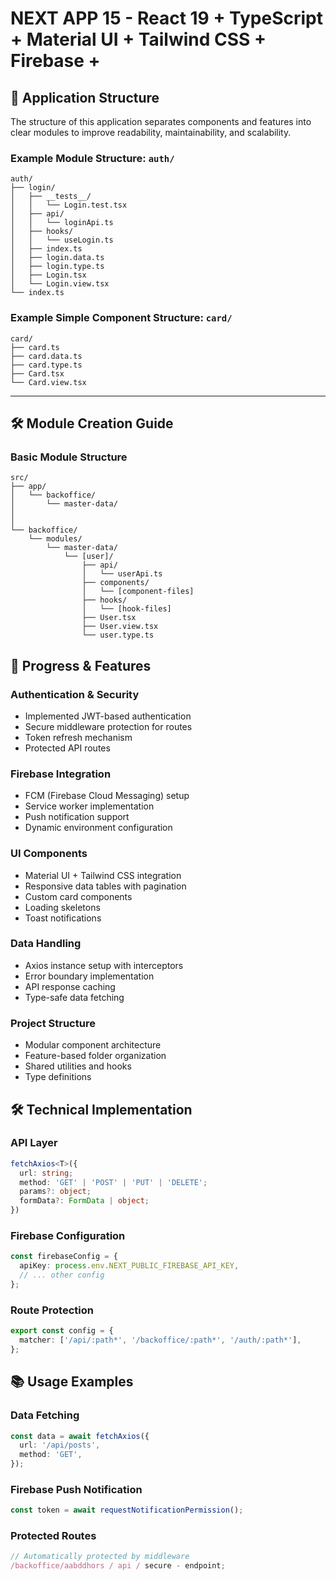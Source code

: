 # NEXT APP 15 - React 19 + TypeScript + Material UI + Tailwind CSS + Firebase + 

## 📂 Application Structure

The structure of this application separates components and features into clear modules to improve readability, maintainability, and scalability.

### Example Module Structure: `auth/`

```plaintext
auth/
├── login/
│   ├── __tests__/
│   │   └── Login.test.tsx
│   ├── api/
│   │   └── loginApi.ts
│   ├── hooks/
│   │   └── useLogin.ts
│   ├── index.ts
│   ├── login.data.ts
│   ├── login.type.ts
│   ├── Login.tsx
│   └── Login.view.tsx
└── index.ts
```

### Example Simple Component Structure: `card/`

```plaintext
card/
├── card.ts
├── card.data.ts
├── card.type.ts
├── Card.tsx
└── Card.view.tsx
```

---

## 🛠️ Module Creation Guide

### Basic Module Structure

```plaintext
src/
├── app/
│   └── backoffice/
│       └── master-data/
│
│
└── backoffice/
    └── modules/
        └── master-data/
            └── [user]/
                ├── api/
                │   └── userApi.ts
                ├── components/
                │   └── [component-files]
                ├── hooks/
                │   └── [hook-files]
                ├── User.tsx
                ├── User.view.tsx
                └── user.type.ts
```

## 🚀 Progress & Features

### Authentication & Security

- Implemented JWT-based authentication
- Secure middleware protection for routes
- Token refresh mechanism
- Protected API routes

### Firebase Integration

- FCM (Firebase Cloud Messaging) setup
- Service worker implementation
- Push notification support
- Dynamic environment configuration

### UI Components

- Material UI + Tailwind CSS integration
- Responsive data tables with pagination
- Custom card components
- Loading skeletons
- Toast notifications

### Data Handling

- Axios instance setup with interceptors
- Error boundary implementation
- API response caching
- Type-safe data fetching

### Project Structure

- Modular component architecture
- Feature-based folder organization
- Shared utilities and hooks
- Type definitions

## 🛠️ Technical Implementation

### API Layer

```typescript
fetchAxios<T>({
  url: string;
  method: 'GET' | 'POST' | 'PUT' | 'DELETE';
  params?: object;
  formData?: FormData | object;
})
```

### Firebase Configuration

```typescript
const firebaseConfig = {
  apiKey: process.env.NEXT_PUBLIC_FIREBASE_API_KEY,
  // ... other config
};
```

### Route Protection

```typescript
export const config = {
  matcher: ['/api/:path*', '/backoffice/:path*', '/auth/:path*'],
};
```

## 📚 Usage Examples

### Data Fetching

```typescript
const data = await fetchAxios({
  url: '/api/posts',
  method: 'GET',
});
```

### Firebase Push Notification

```typescript
const token = await requestNotificationPermission();
```

### Protected Routes

```typescript
// Automatically protected by middleware
/backoffice/aabddhors / api / secure - endpoint;
```
